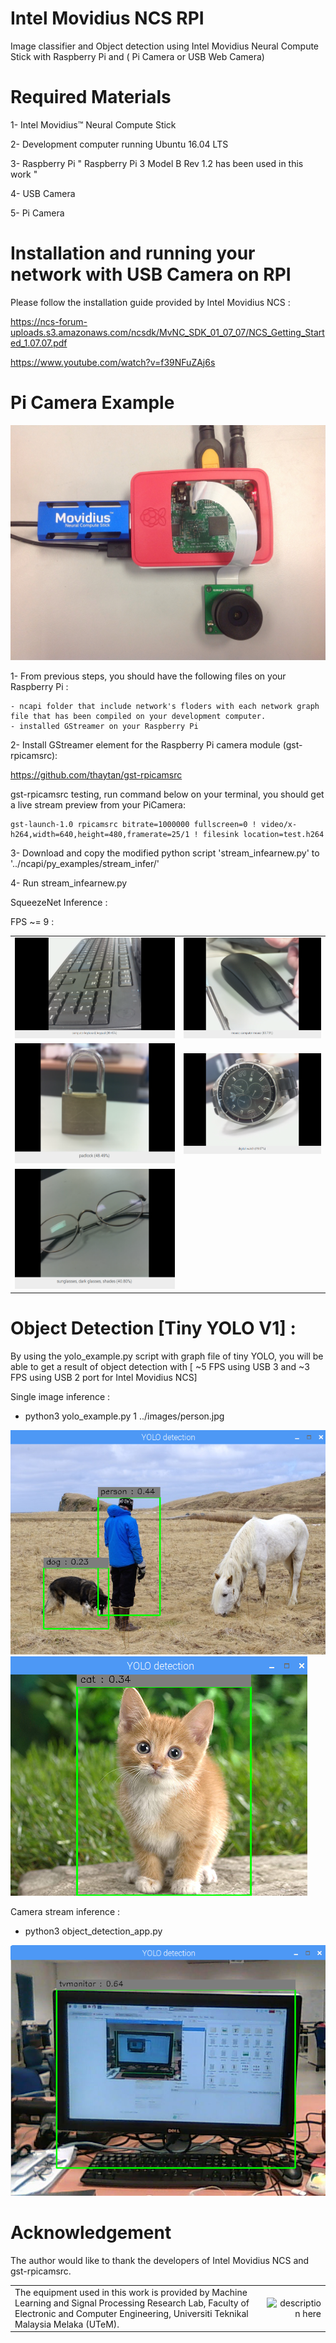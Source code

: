 # Intel Movidius NCS RPI
Image classifier and Object detection using Intel Movidius Neural Compute Stick with Raspberry Pi and ( Pi Camera or USB Web Camera)

# Required Materials
 1- Intel Movidius™ Neural Compute Stick 
 
 2- Development computer running Ubuntu 16.04 LTS
 
 3- Raspberry Pi " Raspberry Pi 3 Model B Rev 1.2 has been used in this work "
 
 4- USB Camera 
 
 5- Pi Camera
 
# Installation and running your network with USB Camera on RPI
 Please follow the installation guide provided by Intel Movidius NCS :
 
 https://ncs-forum-uploads.s3.amazonaws.com/ncsdk/MvNC_SDK_01_07_07/NCS_Getting_Started_1.07.07.pdf
 
 https://www.youtube.com/watch?v=f39NFuZAj6s


# Pi Camera Example

![Alt text](/src/connection.jpg?raw=true "Optional Title")

 1- From previous steps, you should have the following files on your Raspberry Pi :
 
    - ncapi folder that include network's floders with each network graph file that has been compiled on your development computer.
    - installed GStreamer on your Raspberry Pi
    
 2- Install GStreamer element for the Raspberry Pi camera module (gst-rpicamsrc): 
 
 https://github.com/thaytan/gst-rpicamsrc
 
gst-rpicamsrc testing, run command below on your terminal, you should get a live stream preview from your PiCamera:

    gst-launch-1.0 rpicamsrc bitrate=1000000 fullscreen=0 ! video/x-h264,width=640,height=480,framerate=25/1 ! filesink location=test.h264

 
 3- Download and copy the modified python script 'stream_infearnew.py' to '../ncapi/py_examples/stream_infer/'
 
 4- Run stream_infearnew.py
 
SqueezeNet Inference :

FPS ~= 9 :

<table>

<tr>
<td align="center" valign="center">
<img src="/src/keyboard.png" alt="description here" />
</td>

<td align="center" valign="center">
<img src="/src/mouse.png" alt="description here" />
</td>
</tr>

<tr>
<td align="center" valign="center">
<img src="/src/lock.png" alt="description here" />
</td>

<td align="center" valign="center">
<img src="/src/watch.png" alt="description here" />
</td>
</tr>

<tr>
<td align="center" valign="center">
<img src="/src/glasses.png" alt="description here" />
</td>
</tr>

</table>


# Object Detection [Tiny YOLO V1] :
By using the yolo_example.py script with graph file of tiny YOLO, you will be able to get a result of object detection with [ ~5 FPS using USB 3 and ~3 FPS using USB 2 port for Intel Movidius NCS]

Single image inference :
 - python3 yolo_example.py 1 ../images/person.jpg
 
 ![Alt text](/src/person.png?raw=true "Optional Title")
 ![Alt text](/src/cat.png?raw=true "Optional Title")


Camera stream inference :
 - python3 object_detection_app.py
 
  ![Alt text](/src/tv.png?raw=true "Optional Title")


# Acknowledgement
The author would like to thank the developers of Intel Movidius NCS and gst-rpicamsrc.




<table>

<tr>

<td align="lef" valign="left">
The equipment used in this work is provided by Machine Learning and Signal Processing Research Lab, Faculty of Electronic and Computer Engineering, Universiti Teknikal Malaysia Melaka (UTeM).
</td>

<td align="right" valign="right">
<img src="http://www.utem.edu.my/portal/image/newlogo/LogoJawi.png" alt="description here" />
</td>


</tr>

</table>

